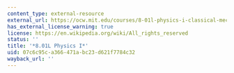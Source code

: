 ```yaml
---
content_type: external-resource
external_url: https://ocw.mit.edu/courses/8-01l-physics-i-classical-mechanics-fall-2005/
has_external_license_warning: true
license: https://en.wikipedia.org/wiki/All_rights_reserved
status: ''
title: '*8.01L Physics I*'
uid: 07c6c95c-a366-471a-bc23-d621f7784c32
wayback_url: ''
---
```

